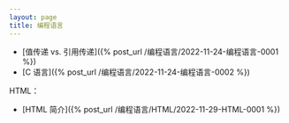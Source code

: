 ```yaml
---
layout: page
title: 编程语言
---
```


* [值传递 vs. 引用传递]({% post_url /编程语言/2022-11-24-编程语言-0001 %})
* [C 语言]({% post_url /编程语言/2022-11-24-编程语言-0002 %})

HTML：
* [HTML 简介]({% post_url /编程语言/HTML/2022-11-29-HTML-0001 %})

